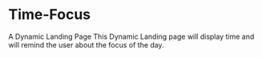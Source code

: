 # Time-Focus
A Dynamic Landing Page
This Dynamic Landing page will display time and will remind the user about the focus of the day.
